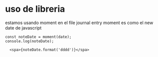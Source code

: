 # uso de libreria

estamos usando moment en el file journal entry 
moment es como el new date de javascript 

    const noteDate = moment(date);
    console.log(noteDate);

      <spa>{noteDate.format('dddd')}</spa>